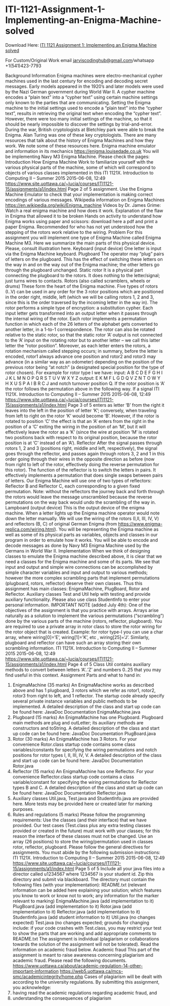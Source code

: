 # ITI-1121-Assignment-1-Implementing-an-Enigma-Machine-solved

Download Here: [ITI 1121 Assignment 1: Implementing an Enigma Machine solved](https://jarviscodinghub.com/assignment/assignment-1-implementing-an-enigma-machine-solution/)

For Custom/Original Work email jarviscodinghub@gmail.com/whatsapp +1(541)423-7793

Background Information
Enigma machines were electro-mechanical cypher machines used in the last century for encoding and
decoding secret messages. Early models appeared in the 1920’s and later models were used by the Nazi
German government during World War II. A cypher machine encodes a “plain text” into a “cypher text” using
certain machine settings only known to the parties that are communicating. Setting the Enigma machine to
the initial settings used to encode a “plain text” into the “cypher text”, results in retrieving the original text
when encoding the “cypher text”. However, there were too many initial settings of the machine, so that it
should be nearly impossible to discover the settings by trial-and-error.
During the war, British cryptologists at Bletchley park were able to break the Enigma.
Alan Turing was one of these key cryptologists.
There are many resources that talk about the history of Enigma Machines and how they work.
We note some of these resources here.
Enigma machine emulator and information in its mechanics https://enigma.louisedade.co.uk
You will be implementing Navy M3 Enigma Machine. Please check the pages:
Introduction
How Enigma Machine Work to familiarize yourself with the various physical parts of the
machine, some of which will correspond to objects of various classes implemented in this
ITI 1121X. Introduction to Computing II – Summer 2015 2015-06-08, 12:49
https://www.site.uottawa.ca/~lucia/courses/ITI1121-15/assignments/a1/index.html Page 2 of 5
assignment.
Use the Enigma Machine Emulator to check that your implementation is making correct
encodings of various messages.
Wikipedia information on Enigma Machines https://en.wikipedia.org/wiki/Enigma_machine
Videos by Dr. James Grime:
Watch a real enigma machine and how does it work.
Explanation of the flaw in Enigma that allowed it to be broken
Hands on activity to understand how Enigma works using paper and scissors:
download here a pdf and print a paper Enigma.
Recommended for who has not yet understood how the stepping of the rotors work relative to the
wiring.
Problem
For this assignment you will implement one type of Enigma Machine called Enigma Machine M3.
Here we summarize the main parts of this physical device. Please, consult illustration here.
Keyboard (input device)
One letter is input via the Enigma Machine keyboard.
Plugboard
The operator may “plug” pairs of letters on the plugboard. This has the effect of switching these letters
on the way in and on the way out of the Enigma machine; the other letters go through the plugboard
unchanged.
Static rotor
It is a physical part connecting the plugboard to the rotors.
It does nothing to the letter/signal; just turns wires to contacts.
Rotors (also called scramblers, wheels or drums)
These form the heart of the Enigma machine. Five types of rotors (I..V) can be used in any order for
the 3 rotor positions which are positioned in the order right, middle, left (which we will be calling
rotors 1, 2 and 3, since this is the order traversed by the incoming letter in the way in). The rotor
performs a simple type of encryption: a substitution cypher. Each input letter gets transformed into an
output letter when it passes through the internal wiring of the rotor. Each rotor implements a
permutation function in which each of the 26 letters of the alphabet gets converted to another letter, in a
1-to-1 correspondence.
The rotor can also be rotated relative to the static rotor, so that the static rotor ‘A’ output is not
connected to the ‘A’ input on the rotating rotor but to another letter – we call this latter letter the “rotor
position”.
Moreover, as each letter enters the rotors, a rotation mechanism called stepping occurs; in summary,
before the letter is encoded, rotor1 always advance one position and rotor2 and rotor3 may advance (in
a similar way as an odometer) depending on the position of the previous rotor being “at notch” (a
designated special position for the type of rotor chosen).
For example for rotor type I we have:
input: A B C D E F G H I J K L M N O P Q R S T U V W X Y Z
output: E K M F L G D Q V Z N T O W Y H X U S P A I B R C J
and notch turnover position Q.
If the rotor position is ‘A’ the rotor follows the permutation above in the following way. If a signal
ITI 1121X. Introduction to Computing II – Summer 2015 2015-06-08, 12:49
https://www.site.uottawa.ca/~lucia/courses/ITI1121-15/assignments/a1/index.html Page 3 of 5
enters as letter ‘B’ from the right it leaves into the left in the position of letter ‘K’; conversely, when
traveling from left to right on the rotor ‘K’ would become ‘B’.
However, if the rotor is rotated to position ‘C’ the effect is that an ‘A’ enters from the right in the
position of a ‘C’ exiting the wiring in the position of an ‘M’, but it will effectively leave the rotor as a ‘K’
(since the wire at position ‘M’ is rotated two positions back with respect to its original position, because
the rotor position is at ‘C’ instead of an ‘A’).
Reflector
After the signal passes through rotors 1, 2 and 3 (positions right, middle and left, respectively), the
signal goes through the reflector, and passes again through rotors 3, 2 and 1 in this order going through
their wires in the opposite direction as before (now from right to left of the rotor, effectively doing the
reverse permutation for this rotor).
The function of the reflector is to switch the letters in pairs. It effectively implements a permutation
that does single swaps between pairs of letters. Our Enigma Machine will use one of two types of
reflectors: Reflector B and Reflector C, each corresponding to a given fixed permutation.
Note: without the reflectors the journey back and forth through the rotors would leave the message
unscrambled because the reverse permutations on the way back would undo the scrambling of the way
in.
Lampboard (output device)
This is the output device of the enigma machine. When a letter lights up the Enigma machine operator
would note down the letter manually.
We will use the wiring of the rotors (I,II, III, IV, V) and reflectors (B, C) of original German Enigma (from
https://www.enigma-replica.com/wiring.html).
You will be representing the Enigma machine as well as some of its physical parts as variables, objects and
classes in our program in order to emulate how it works. You will be able to encode and decode messages as
done by Navy M3 Enigma Machine used by the Germans in World War II.
Implementation
When we think of designing classes to emulate the Enigma machine described above, it is clear that we need
a classes for the Enigma machine and some of its parts. We see that input and output and simple wire
connections can be accomplished by simple character variables and input and output to various methods;
however the more complex scrambling parts that implement permutations (plugboard, rotors, reflector)
deserve their own classes.
Thus this assignment has main classes: EnigmaMachine, PlugBoard, Rotor and Reflector.
Auxiliary classes Test and Util help with testing and provide auxiliary functionality.
Please also use class StudentInfo to enter your personal information.
IMPORTANT NOTE (added July 4th):
One of the objectives of the assignment is that you practice with arrays.
Arrays arise naturally as a solution to implement the various permutations (“scrambling”) done by the various
parts of the machine (rotors, reflector, plugboard).
You are required to use a private array in rotor class to store the rotor wiring for the rotor object that
is created.
Example: for rotor type-I you can use a char array, where wiring[0]=’E’, wiring[1]=’K’, etc , wiring[25]=’J’.
Similarly, plugboard and reflector can have such an array storing their own scrambling information.
ITI 1121X. Introduction to Computing II – Summer 2015 2015-06-08, 12:49
https://www.site.uottawa.ca/~lucia/courses/ITI1121-15/assignments/a1/index.html Page 4 of 5
Class Util contains auxiliary methods to convert between letters ‘A’..’Z’ and numbers 0..25 that you may find
useful in this context.
Assignment Parts and what to hand in:
1. EnigmaMachine (35 marks)
An EnigmaMachine works as described above and has 1 plugboard, 3 rotors which we refer as rotor1,
rotor2, rotor3 from right to left, and 1 reflector. The startup code already specify several private
instance variables and public methods to be implemented.
A detailed description of the class and start up code can be found here:
JavaDoc Documentation
EnigmaMachine.java
2. Plugboard (15 marks)
An EnigmaMachine has one Plugboard.
Plugboard main methods are plug and outLetter; its auxiliary methods are constructors and toString.
A detailed description of the class and start up code can be found here:
JavaDoc Documentation
PlugBoard.java
3. Rotor (30 marks)
An EnigmaMachine has 3 Rotors.
For your convenience Rotor.class startup code contains some class variables/constants for specifying
the wiring permutations and notch positions for rotor types I, II, III, IV, V.
A detailed description of the class and start up code can be found here:
JavaDoc Documentation
Rotor.java
4. Reflector (15 marks)
An EnigmaMachine has one Reflector.
For your convenience Reflector.class startup code contains a class variable/constant for specifying the
wiring permutations for Reflector types B and C.
A detailed description of the class and start up code can be found here:
JavaDoc Documentation
Reflector.java
5. Auxiliary classes Util.java, Test.java and StudentInfo.java are provided here.
More tests may be provided here or created later for marking purposes.
6. Rules and regulations (5 marks)
Please follow the programming requirements:
Use the classes (and their interface) that we have provided. Our test cases (Test.class plus any
extra testing classes provided or created in the future) must work with your classes; for this
reason the interface of these classes must not be changed.
Use an array (26 positions) to store the wiring/permutation used in classes rotor, reflector,
plugboard.
Please follow the general directives for assignments.
You must abide by the following submission instructions:
ITI 1121X. Introduction to Computing II – Summer 2015 2015-06-08, 12:49
https://www.site.uottawa.ca/~lucia/courses/ITI1121-15/assignments/a1/index.html Page 5 of 5
Include all your java files into a director called u1234567 where 1234567 is your student id.
Zip this directory and submit via blackboard.
The directory must contain the following files (with your implementation):
README.txt (relevant information can be added here explaining your solution; which
features you know to work or know not to work; any information for the marker relevant
to marking)
EnigmaMachine.java (add implementation to it)
PlugBoard.java (add implementation to it)
Rotor.java (add implementation to it)
Reflector.java (add implementation to it)
StudentInfo.java (add student information to it)
Util.java (no changes expected)
Test.java (no changes expected; grounds for changing include: if your code crashes with
Test.class, you may restrict your test to show the parts that are working and add
appropriate comments to README.txt
The assignment is individual (plagiarism or collaborations towards the solution of the assignment
will not be tolerated).
Read the information on academic fraud below.
Academic fraud
This part of the assignment is meant to raise awareness concerning plagiarism and academic fraud. Please
read the following documents.
https://www.uottawa.ca/about/academic-regulation-14-other-important-information
https://web5.uottawa.ca/mcs-smc/academicintegrity/home.php
Cases of plagiarism will be dealt with according to the university regulations.
By submitting this assignment, you acknowledge:
1. having read the academic regulations regarding academic fraud, and
2. understanding the consequences of plagiarism


